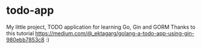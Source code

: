 # todo-app
My little project, TODO application for learning Go, Gin and GORM
Thanks to this tutorial https://medium.com/@_ektagarg/golang-a-todo-app-using-gin-980ebb7853c8 :)
